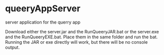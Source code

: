 # queeryAppServer
server application for the querry app

Download either the server.jar and the RunQueeryJAR.bat or the server.exe and the RunQueeryEXE.bat.
Place them in the same folder and run the bat. Running the JAR or exe directly will work, but there will be no console output.
